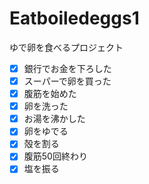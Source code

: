 # Eatboiledeggs1
ゆで卵を食べるプロジェクト
- [x] 銀行でお金を下ろした
- [x] スーパーで卵を買った
- [x] 腹筋を始めた
- [x] 卵を洗った
- [x] お湯を沸かした
- [x] 卵をゆでる
- [x] 殻を割る
- [x] 腹筋50回終わり
- [x] 塩を振る
